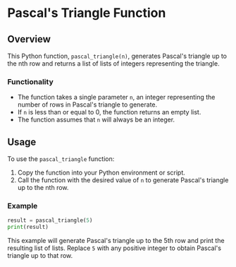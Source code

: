 # Pascal's Triangle Function

## Overview

This Python function, `pascal_triangle(n)`, generates Pascal's triangle up to the nth row and returns a list of lists of integers representing the triangle.

### Functionality

- The function takes a single parameter `n`, an integer representing the number of rows in Pascal's triangle to generate.
- If `n` is less than or equal to 0, the function returns an empty list.
- The function assumes that `n` will always be an integer.

## Usage

To use the `pascal_triangle` function:
1. Copy the function into your Python environment or script.
2. Call the function with the desired value of `n` to generate Pascal's triangle up to the nth row.

### Example

```python
result = pascal_triangle(5)
print(result)
```

This example will generate Pascal's triangle up to the 5th row and print the resulting list of lists. Replace `5` with any positive integer to obtain Pascal's triangle up to that row.


